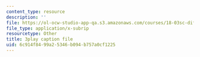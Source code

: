 ```yaml
---
content_type: resource
description: ''
file: https://ol-ocw-studio-app-qa.s3.amazonaws.com/courses/18-03sc-differential-equations-fall-2011/6c914f8499a25346b094b757a0cf1225_uNOyxQwIV8o.vtt
file_type: application/x-subrip
resourcetype: Other
title: 3play caption file
uid: 6c914f84-99a2-5346-b094-b757a0cf1225
---
```

